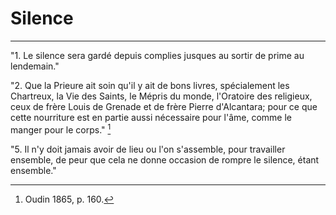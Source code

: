 # Silence

*** 

"1. Le silence sera gardé depuis complies jusques au sortir de prime au lendemain."

[^1]: Oudin 1865, p. 158.

"2. Que la Prieure ait soin qu'il y ait de bons livres, spécialement les Chartreux, la Vie des Saints, le Mépris du monde, l'Oratoire des religieux, ceux de frère Louis de Grenade et de frère Pierre d'Alcantara; pour ce que cette nourriture est en partie aussi nécessaire pour l'âme, comme le manger pour le corps." [^2]

[^2]: Oudin 1865, p. 160.

"5. Il n'y doit jamais avoir de lieu ou l'on s'assemble, pour travailler ensemble, de peur que cela ne donne occasion de rompre le silence, étant ensemble."

[^3]: Oudin 1865, p. 162.

